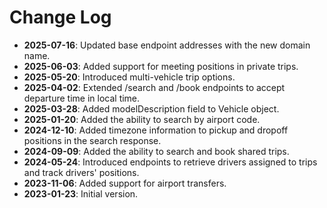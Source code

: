 # Change Log

- **2025-07-16**: Updated base endpoint addresses with the new domain name.
- **2025-06-03**: Added support for meeting positions in private trips.
- **2025-05-20**: Introduced multi-vehicle trip options.
- **2025-04-02**: Extended /search and /book endpoints to accept departure time in local time.
- **2025-03-28**: Added modelDescription field to Vehicle object.
- **2025-01-20**: Added the ability to search by airport code.
- **2024-12-10**: Added timezone information to pickup and dropoff positions in the search response.
- **2024-09-09**: Added the ability to search and book shared trips.
- **2024-05-24**: Introduced endpoints to retrieve drivers assigned to trips and track drivers' positions.
- **2023-11-06**: Added support for airport transfers.
- **2023-01-23**: Initial version.
